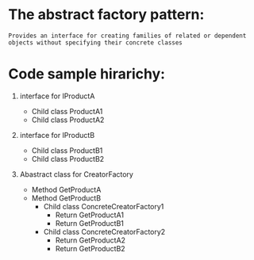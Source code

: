 ﻿# The abstract factory pattern:
	Provides an interface for creating families of related or dependent objects without specifying their concrete classes

# Code sample hirarichy:
1. interface for IProductA
   - Child class ProductA1
   - Child class ProductA2

2. interface for IProductB
   - Child class ProductB1
   - Child class ProductB2

3. Abastract class for CreatorFactory
   * Method GetProductA
   * Method GetProductB
	 - Child class ConcreteCreatorFactory1
	   * Return GetProductA1
	   * Return GetProductB1
	 - Child class ConcreteCreatorFactory2
	   * Return GetProductA2
	   * Return GetProductB2